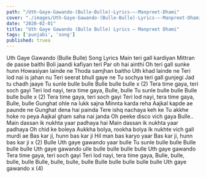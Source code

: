 ```yaml
---
path: "/Uth-Gaye-Gawando-(Bulle-Bulle)-Lyrics-–-Manpreet-Dhami"
cover: "./images/Uth-Gaye-Gawando-(Bulle-Bulle)-Lyrics-–-Manpreet-Dhami.jpg"
date: "2020-02-01"
title: "Uth Gaye Gawando (Bulle Bulle) Lyrics – Manpreet Dhami"
tags: ['punjabi', 'song']
published: truea
---
```


Uth Gaye Gawando (Bulle Bulle) Song Lyrics
Main teri gall kardiyan
Mittran de passe baithi
Boli jaandi kafiyan teri
Par oh hai ainthi
Oh teri gall sunke hunn
Howasiyan lainde ne
Thoda samjhan baitho
Uth khad lainde ne
Teri lod nai is jahan nu
Teri seerat bhull gaye ne
Tu sochya teri gall gunjegi
Jad tu chadh jaaye
Tu sunle bulle bulle
Bulle bulle bulle x (2)
Tera time gaya, teri soch gayi
Teri lod nayi, tera time gaya,
Bulle, bulle
Tu sunle bulle bulle
Bulle bulle bulle x (2)
Tera time gaya, teri soch gayi
Teri lod nayi, tera time gaya,
Bulle, bulle
Gunghat ohle na lukk sajna
Minnta karda reha
Aajkal kapde ae paunde ne
Gunghat dena hai painda
Tere ishq nachaya keh ke
Tu akkhe hoke ro peya
Aajkal gham saha nai janda
Oh peeke disco vich gaya
Bulle..
Main dassan ik nukhta yaar padhaya hai
Main dassan ik nukhta yaar padhaya
Oh chid ke boleya
Aukkha bolya, rookha bolya
Ik nukhte vich gall murdi ae
Bas kar ji, hunn bas kar ji
Hil man bas karyo yaar
Bas kar ji, hunn bas kar ji x (2)
Bulle
Uth gaye gawando yaar bulle
Tu sunle bulle bulle
Bulle bulle bulle
Uth gaye gawando
ulle bulle bulle bulle bulle
Uth gaye gawando
Tera time gaya, teri soch gayi
Teri lod nayi, tera time gaya,
Bulle, bulle, bulle, bulle
Bulle, bulle, bulle, bulle
Bulle bulle bulle bulle bulle
Uth gaye gawando x (4)
